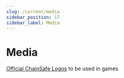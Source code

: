 ```yaml
---
slug: /current/media
sidebar_position: 17
sidebar_label: Media
---
```



# Media

[Official ChainSafe Logos](v2Assets/csg-support-assets.zip) to be used in games
